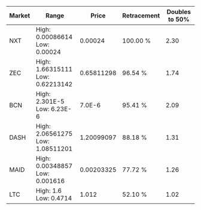 | Market | Range | Price| Retracement | Doubles to 50% |
| --- | --- | --- | --- | --- |
| NXT | High: 0.00086614<br />Low: 0.00024 | 0.00024 | 100.00 % | 2.30 |
| ZEC | High: 1.66315111<br />Low: 0.62213142 | 0.65811298 | 96.54 % | 1.74 |
| BCN | High: 2.301E-5<br />Low: 6.23E-6 | 7.0E-6 | 95.41 % | 2.09 |
| DASH | High: 2.06561275<br />Low: 1.08511201 | 1.20099097 | 88.18 % | 1.31 |
| MAID | High: 0.00348857<br />Low: 0.001616 | 0.00203325 | 77.72 % | 1.26 |
| LTC | High: 1.6<br />Low: 0.4714 | 1.012 | 52.10 % | 1.02 |
